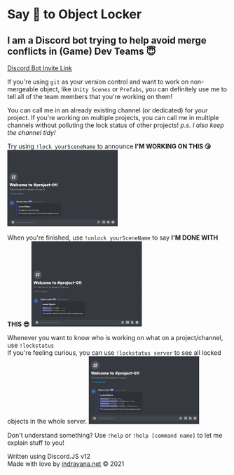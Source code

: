 # Say :wave: to Object Locker

## I am a Discord bot trying to help avoid merge conflicts in (Game) Dev Teams :innocent:

[Discord Bot Invite Link](https://discord.com/api/oauth2/authorize?client_id=860802950099107870&permissions=122406791168&scope=bot)

If you're using `git` as your version control and want to work on non-mergeable object, like `Unity Scenes` or `Prefabs`, you can definitely use me to tell all of the team members that you're working on them!

You can call me in an already existing channel (or dedicated) for your project. If you're working on multiple projects, you can call me in multiple channels without polluting the lock status of other projects! *p.s. I also keep the channel tidy!*

Try using `!lock yourSceneName` to announce **I'M WORKING ON THIS :kissing_heart:**  
<img alt="Locking objects" src="https://raw.githubusercontent.com/made-indrayana/object-locker/imgs/lock-gif.gif" width=50%>  

When you're finished, use `!unlock yourSceneName` to say **I'M DONE WITH THIS :sunglasses:**
<img alt="Unlocking objects" src="https://raw.githubusercontent.com/made-indrayana/object-locker/imgs/unlock-gif.gif" width=50%>

Whenever you want to know who is working on what on a project/channel, use `!lockstatus`  
If you're feeling curious, you can use `!lockstatus server` to see all locked objects in the whole server.
<img alt="Lock Status" src="https://raw.githubusercontent.com/made-indrayana/object-locker/imgs/lockstatus.png" width=50%>

Don't understand something? Use `!help` or `!help [command name]` to let me explain stuff to you!

Written using Discord.JS v12  
Made with love by [indrayana.net](https://github.com/made-indrayana) © 2021
